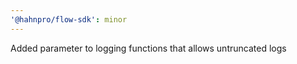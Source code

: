 ```yaml
---
'@hahnpro/flow-sdk': minor
---
```


Added parameter to logging functions that allows untruncated logs
